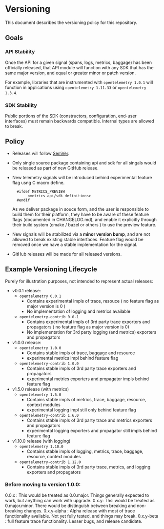 # Versioning

This document describes the versioning policy for this repository.

## Goals

### API Stability

Once the API for a given signal (spans, logs, metrics, baggage) has been officially released, that API module will function with any SDK that has the same major version, and equal or greater minor or patch version.

For example, libraries that are instrumented with `opentelemetry 1.0.1` will
function in applications using `opentelemetry 1.11.33` or `opentelemetry
1.3.4`.

### SDK Stability

Public portions of the SDK (constructors, configuration, end-user interfaces)
must remain backwards compatible. Internal types are allowed to break.

## Policy

* Releases will follow [SemVer](https://semver.org/).
* Only single source package containing api and sdk for all singals would be released as part of new GitHub release.
* New telemetry signals will be introduced behind experimental feature flag usng C macro define.
  ```
    #ifdef METRICS_PREVIEW
         <metrics api/sdk definitions>
    #endif
  ```

  As we deliver package in souce form, and the user is responsible to build them for their platform, they have to be
  aware of these feature flags (documented in CHANGELOG.md), and enable it explicitly through their build system (cmake
  / bazel or others ) to use the preview feature.

* New signals will be stabilized via a **minor version bump**, and are not allowed to break existing stable interfaces.
Feature flag would be removed once we have a stable implementation for the signal.

* GitHub releases will be made for all released versions.

## Example Versioning Lifecycle

Purely for illustration purposes, not intended to represent actual releases:

- v0.0.1 release:
   - `opentelemetry 0.0.1`
     - Contains experimental impls of trace, resouce ( no feature flag as major version is 0 )
     - No implementation of logging and metrics available
   - `opentelemetry-contrib 0.0.1`
     - Contains experimental impls of 3rd party trace exporters and propagators ( no feature flag as major version is 0)
     - No implementation for 3rd party logging (and metrics) exporters and propagators
- v1.0.0 release:
   - `opentelemetry 1.0.0`
     - Contains stable impls of trace, baggage and  resource
     - experimental metrics impl behind feature flag
   - `opentelemetry-contrib 1.0.0`
     - Contains stable impls of 3rd party trace exporters and propagators
     - experimental metrics exporters and propagator impls behind feature flag
- v1.5.0 release (with metrics)
   - `opentelemetry 1.5.0`
     - Contains stable impls of metrics, trace, baggage, resource, context modules
     - experimental logging impl still only behind feature flag
   - `opentelemetry-contrib 1.6.0`
     - Contains stable impls of 3rd party trace and metrics exporters and propagators
     - experimental logging exporters and propagator still impls behind feature flag
- v1.10.0 release (with logging)
   - `opentelemetry 1.10.0`
     - Contains stable impls of logging, metrics, trace, baggage, resource, context modules
   - `opentelemetry-contrib 1.12.0`
     - Contains stable impls of 3rd party trace, metrics, and logging exporters and propagators

### Before moving to version 1.0.0:

0.0.x : This would be treated as 0.0.major. Things generally expected to work, but anything can work with upgrade.
0.x.y: Thsi would be treated as 0.major.minor. There would be distinguish between breaking and non-breaking changes.
0.x.y-alpha : Alpha release with most of trace functionality available. Not yet fully tested, and things may break.
0.x.y-beta  : full feature trace functionality. Lesser bugs, and release candidate.
